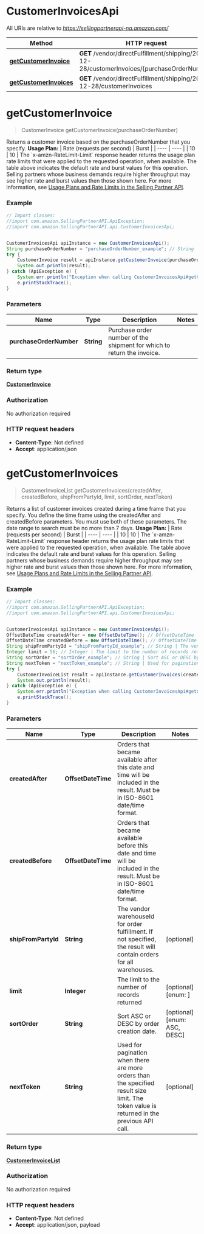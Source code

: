 # CustomerInvoicesApi

All URIs are relative to *https://sellingpartnerapi-na.amazon.com/*

Method | HTTP request | Description
------------- | ------------- | -------------
[**getCustomerInvoice**](CustomerInvoicesApi.md#getCustomerInvoice) | **GET** /vendor/directFulfillment/shipping/2021-12-28/customerInvoices/{purchaseOrderNumber} | 
[**getCustomerInvoices**](CustomerInvoicesApi.md#getCustomerInvoices) | **GET** /vendor/directFulfillment/shipping/2021-12-28/customerInvoices | 

<a name="getCustomerInvoice"></a>
# **getCustomerInvoice**
> CustomerInvoice getCustomerInvoice(purchaseOrderNumber)



Returns a customer invoice based on the purchaseOrderNumber that you specify.  **Usage Plan:**  | Rate (requests per second) | Burst | | ---- | ---- | | 10 | 10 |  The &#x60;x-amzn-RateLimit-Limit&#x60; response header returns the usage plan rate limits that were applied to the requested operation, when available. The table above indicates the default rate and burst values for this operation. Selling partners whose business demands require higher throughput may see higher rate and burst values then those shown here. For more information, see [Usage Plans and Rate Limits in the Selling Partner API](doc:usage-plans-and-rate-limits-in-the-sp-api).

### Example
```java
// Import classes:
//import com.amazon.SellingPartnerAPI.ApiException;
//import com.amazon.SellingPartnerAPI.api.CustomerInvoicesApi;


CustomerInvoicesApi apiInstance = new CustomerInvoicesApi();
String purchaseOrderNumber = "purchaseOrderNumber_example"; // String | Purchase order number of the shipment for which to return the invoice.
try {
    CustomerInvoice result = apiInstance.getCustomerInvoice(purchaseOrderNumber);
    System.out.println(result);
} catch (ApiException e) {
    System.err.println("Exception when calling CustomerInvoicesApi#getCustomerInvoice");
    e.printStackTrace();
}
```

### Parameters

Name | Type | Description  | Notes
------------- | ------------- | ------------- | -------------
 **purchaseOrderNumber** | **String**| Purchase order number of the shipment for which to return the invoice. |

### Return type

[**CustomerInvoice**](CustomerInvoice.md)

### Authorization

No authorization required

### HTTP request headers

 - **Content-Type**: Not defined
 - **Accept**: application/json

<a name="getCustomerInvoices"></a>
# **getCustomerInvoices**
> CustomerInvoiceList getCustomerInvoices(createdAfter, createdBefore, shipFromPartyId, limit, sortOrder, nextToken)



Returns a list of customer invoices created during a time frame that you specify. You define the time frame using the createdAfter and createdBefore parameters. You must use both of these parameters. The date range to search must be no more than 7 days.  **Usage Plan:**  | Rate (requests per second) | Burst | | ---- | ---- | | 10 | 10 |  The &#x60;x-amzn-RateLimit-Limit&#x60; response header returns the usage plan rate limits that were applied to the requested operation, when available. The table above indicates the default rate and burst values for this operation. Selling partners whose business demands require higher throughput may see higher rate and burst values then those shown here. For more information, see [Usage Plans and Rate Limits in the Selling Partner API](doc:usage-plans-and-rate-limits-in-the-sp-api).

### Example
```java
// Import classes:
//import com.amazon.SellingPartnerAPI.ApiException;
//import com.amazon.SellingPartnerAPI.api.CustomerInvoicesApi;


CustomerInvoicesApi apiInstance = new CustomerInvoicesApi();
OffsetDateTime createdAfter = new OffsetDateTime(); // OffsetDateTime | Orders that became available after this date and time will be included in the result. Must be in ISO-8601 date/time format.
OffsetDateTime createdBefore = new OffsetDateTime(); // OffsetDateTime | Orders that became available before this date and time will be included in the result. Must be in ISO-8601 date/time format.
String shipFromPartyId = "shipFromPartyId_example"; // String | The vendor warehouseId for order fulfillment. If not specified, the result will contain orders for all warehouses.
Integer limit = 56; // Integer | The limit to the number of records returned
String sortOrder = "sortOrder_example"; // String | Sort ASC or DESC by order creation date.
String nextToken = "nextToken_example"; // String | Used for pagination when there are more orders than the specified result size limit. The token value is returned in the previous API call.
try {
    CustomerInvoiceList result = apiInstance.getCustomerInvoices(createdAfter, createdBefore, shipFromPartyId, limit, sortOrder, nextToken);
    System.out.println(result);
} catch (ApiException e) {
    System.err.println("Exception when calling CustomerInvoicesApi#getCustomerInvoices");
    e.printStackTrace();
}
```

### Parameters

Name | Type | Description  | Notes
------------- | ------------- | ------------- | -------------
 **createdAfter** | **OffsetDateTime**| Orders that became available after this date and time will be included in the result. Must be in ISO-8601 date/time format. |
 **createdBefore** | **OffsetDateTime**| Orders that became available before this date and time will be included in the result. Must be in ISO-8601 date/time format. |
 **shipFromPartyId** | **String**| The vendor warehouseId for order fulfillment. If not specified, the result will contain orders for all warehouses. | [optional]
 **limit** | **Integer**| The limit to the number of records returned | [optional] [enum: ]
 **sortOrder** | **String**| Sort ASC or DESC by order creation date. | [optional] [enum: ASC, DESC]
 **nextToken** | **String**| Used for pagination when there are more orders than the specified result size limit. The token value is returned in the previous API call. | [optional]

### Return type

[**CustomerInvoiceList**](CustomerInvoiceList.md)

### Authorization

No authorization required

### HTTP request headers

 - **Content-Type**: Not defined
 - **Accept**: application/json, payload

